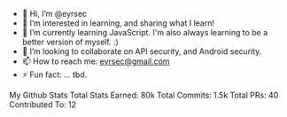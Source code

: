 - 👋 Hi, I’m @eyrsec
- 👀 I’m interested in learning, and sharing what I learn!
- 🌱 I’m currently learning JavaScript. I'm also always learning to be a better version of myself. :)
- 💞️ I’m looking to collaborate on API security, and Android security.
- 📫 How to reach me: eyrsec@gmail.com
- ⚡ Fun fact: ... tbd.

My Github Stats
Total Stats Earned: 80k
Total Commits: 1.5k
Total PRs: 40
Contributed To: 12
<!---
eyrsec/eyrsec is a ✨ special ✨ repository because its `README.md` (this file) appears on your GitHub profile.
You can click the Preview link to take a look at your changes.
--->
